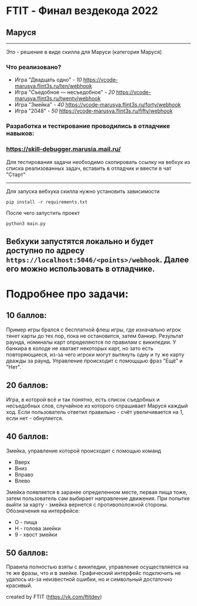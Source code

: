 # FTIT - Финал вездекода 2022

## Маруся

----

Это - решение в виде скилла для Маруси (категория Маруся)

### Что реализовано?
- Игра "Двадцать одно" - *10*
https://vcode-marusya.flint3s.ru/ten/webhook
- Игра "Съедобное — несъедобное" - *20*
https://vcode-marusya.flint3s.ru/twenty/webhook
- Игра "Змейка" - *40*
https://vcode-marusya.flint3s.ru/forty/webhook
- Игра "2048" - *50*
https://vcode-marusya.flint3s.ru/fifty/webhook


### Разработка и тестирование проводились в отладчике навыков:
### https://skill-debugger.marusia.mail.ru/
Для тестирования задачи необходимо скопировать ссылку на вебхук из списка реализованных задач, вставить в отладчик и ввести в чат "Старт"

---


Для запуска вебхука скилла нужно установить зависимости
```
pip install -r requirements.txt
```

После чего запустить проект

```
python3 main.py
```

Вебхуки запустятся локально и будет доступно по адресу `https://localhost:5046/<points>/webhook`. Далее его можно использовать в отладчике.
---

# Подробнее про задачи:
## 10 баллов:
Пример игры брался с бесплатной флеш игры, где изначально игрок тянет карты до тех пор, пока не остановится, затем банкир. Результат раунда, номиналы карт определяются по правилам с википедии. У банкира в колоде не хватает некоторых карт, но зато есть повторяющиеся, из-за чего игроки могут вытянуть одну и ту же карту дважды за раунд.
Управление происходит с помощщью фраз "Ещё" и "Нет".

## 20 баллов:
Игра, в которой всё и так понятно, есть список съедобных и несъедобных слов, случайное из которого спрашивает Маруся каждый ход. Если пользователь ответил правильно - счёт увеличивается на 1, если нет - обнуляется.

## 40 баллов:
Змейка, управление которой происходит с помощью команд
- Вверх
- Вниз
- Вправо
- Влево

Змейка появляется в заранее определенном месте, первая пища тоже, затем пользователь сам выбирает направление движения. При попытке выйти за карту - змейка вернется с противоположной стороны.
Обозначения на интерфейсе:
- О - пища
- Н - голова змейки
- 9 - хвост змейки

## 50 баллов:
Правила полностью взяты с википедии, управление осуществляется на те же фразы, что и в змейке.
Графический интерфейс подключить не удалось из-за неизвестной ошибки, но и символьный достаточно красивый.


created by FTIT (https://vk.com/ftitdev)
